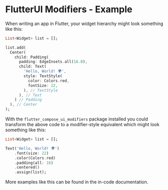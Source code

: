 # FlutterUI Modifiers - Example

When writing an app in Flutter, your widget hierarchy might look something like this:

```dart
List<Widget> list = [];

list.add(
  Center(
    child: Padding(
      padding: EdgeInsets.all(16.0),
      child: Text(
        'Hello, World! 🌍',
        style: TextStyle(
          color: Colors.red,
          fontSize: 22,
        ), // TextStyle
      ), // Text
    ) // Padding
  ), // Center
);
```

With the `flutter_compose_ui_modifiers` package installed you could transform the above code to a modifier-style equivalent which might look something like this:

```dart
List<Widget> list = [];

Text('Hello, World! 🌍')
    .font(size: 22)
    .color(Colors.red)
    .padding(all: 16)
    .centered()
    .assign(list);
```

More examples like this can be found in the in-code documentation.